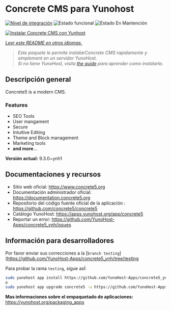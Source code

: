<!--
Este archivo README esta generado automaticamente<https://github.com/YunoHost/apps/tree/master/tools/readme_generator>
No se debe editar a mano.
-->

# Concrete CMS para Yunohost

[![Nivel de integración](https://dash.yunohost.org/integration/concrete5.svg)](https://dash.yunohost.org/appci/app/concrete5) ![Estado funcional](https://ci-apps.yunohost.org/ci/badges/concrete5.status.svg) ![Estado En Mantención](https://ci-apps.yunohost.org/ci/badges/concrete5.maintain.svg)

[![Instalar Concrete CMS con Yunhost](https://install-app.yunohost.org/install-with-yunohost.svg)](https://install-app.yunohost.org/?app=concrete5)

*[Leer este README en otros idiomas.](./ALL_README.md)*

> *Este paquete le permite instalarConcrete CMS rapidamente y simplement en un servidor YunoHost.*  
> *Si no tiene YunoHost, visita [the guide](https://yunohost.org/install) para aprender como instalarla.*

## Descripción general

Concrete5 is a modern CMS.

### Features

* SEO Tools
* User mangament
* Secure
* Intuitive Editing
* Theme and Block management
* Marketing tools
* **and more**...


**Versión actual:** 9.3.0~ynh1
## Documentaciones y recursos

- Sitio web oficial: <https://www.concrete5.org>
- Documentación administrador oficial: <https://documentation.concrete5.org>
- Repositorio del código fuente oficial de la aplicación : <https://github.com/concrete5/concrete5>
- Catálogo YunoHost: <https://apps.yunohost.org/app/concrete5>
- Reportar un error: <https://github.com/YunoHost-Apps/concrete5_ynh/issues>

## Información para desarrolladores

Por favor enviar sus correcciones a la [`branch testing`](https://github.com/YunoHost-Apps/concrete5_ynh/tree/testing

Para probar la rama `testing`, sigue asÍ:

```bash
sudo yunohost app install https://github.com/YunoHost-Apps/concrete5_ynh/tree/testing --debug
o
sudo yunohost app upgrade concrete5 -u https://github.com/YunoHost-Apps/concrete5_ynh/tree/testing --debug
```

**Mas informaciones sobre el empaquetado de aplicaciones:** <https://yunohost.org/packaging_apps>
